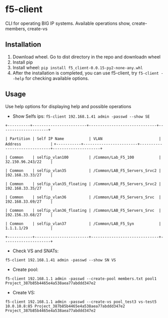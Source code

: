 f5-client
=============

CLI for operating BIG IP systems. Available operations show, create-members, create-vs

Installation
-------------------------

1. Download wheel. Go to dist directory in the repo and downloadn wheel
2. Install pip
3. Install wheel:
  ``pip install f5_client-0.0.15-py2-none-any.whl``
4. After the installation is completed, you can use f5-client, try ``f5-client --help`` for checking available options.

Usage
-----

Use help options for displaying help and possible operations

- Show Selfs ips:
``f5-client 192.168.1.41 admin -passwd --show SE``

``+----------+------------------------+------------------------------+---------------------+``

 ``| Partition | Self IP Name           | VLAN                         | Address             |``
``+-----------+------------------------+------------------------------+---------------------+``

 ``| Common    | selfip_vlan100         | /Common/Lab_F5_100           | 32.150.96.243/22    |``

 ``| Common    | selfip_vlan35          | /Common/LAB_F5_Servers_Srvc2 | 192.168.33.33/27    |``

 ``| Common    | selfip_vlan35_floating | /Common/LAB_F5_Servers_Srvc2 | 192.168.33.35/27    |``

 ``| Common    | selfip_vlan36          | /Common/LAB_F5_Servers_Srvc  | 192.168.33.69/27    |``

 ``| Common    | selfip_vlan36_floating | /Common/LAB_F5_Servers_Srvc  | 192.156.33.68/27    |``

 ``| Common    | selfip_vlan37          | /Common/LAB_F5_Syn           | 1.1.1.1/29          |``

 ``+-----------+------------------------+------------------------------+---------------------+``

- Check VS and SNATs:

``f5-client 192.168.1.41 admin -passwd --show SN VS``

- Create pool:

``f5-client 192.168.1.1 admin -passwd --create-pool members.txt pool1 Project_387b85b4465e4a538aea77abddd347e2``
- Create VS:

``f5-client 192.168.1.1 admin -passwd --create-vs pool_test3 vs-test5 10.0.10.8:85 Project_387b85b4465e4a538aea77abddd347e2 Project_387b85b4465e4a538aea77abddd347e2``


